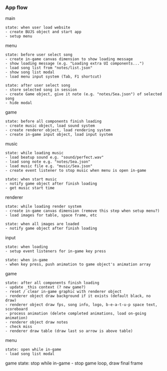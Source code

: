  ### App flow
 
 main

    state: when user load website
    - create BUJS object and start app
    - setup menu

 menu

    state: before user select song
    - create in-game canvas dimension to show loading message
    - show loading message (e.g. "Loading extra UI components...")
    - load song list from "notes/list.json"
    - show song list modal
    - load menu input system (Tab, F1 shortcut)

    state: after user select song
    - store selected song in session
    - create Game object, give it note (e.g. "notes/Sea.json") of selected song
    - hide modal

game

    state: before all components finish loading
    - create music object, load sound system
    - create renderer object, load rendering system
    - create in-game input object, load input system

music

    state: while loading music
    - load beatup sound e.g. "sound/perfect.wav"
    - load song note e.g. "notes/Sea.json"
    - load music file e.g. "music/Sea.json"
    - create event listener to stop music when menu is open in-game
    
    state: when start music
    - notify game object after finish loading
    - get music start time

renderer

    state: while loading render system
    - create in-game canvas dimension (remove this step when setup menu?)
    - load images for table, space frame, etc

    state: when all images are loaded
    - notify game object after finish loading

input

    state: when loading
    - setup event listeners for in-game key press

    state: when in-game
    - when key press, push animation to game object's animation array

game

    state: after all components finish loading
    - update _this context (? new game?)
    - reset / clear in-game graphic with renderer object
    - renderer object draw background if it exists (default black, no draw)
    - renderer object draw fps, song info, logo, b-e-a-t-u-p space text, scoreboard
    - process animation (delete completed animations, load on-going animation)
    - renderer object draw notes
    - check miss
    - renderer draw table (draw last so arrow is above table)

menu

    state: open while in-game    
    - load song list modal

game
    state: stop while in-game
    - stop game loop, draw final frame    
 
